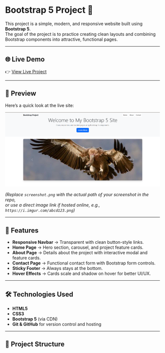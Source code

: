 # Bootstrap 5 Project 🚀

This project is a simple, modern, and responsive website built using **Bootstrap 5**.  
The goal of the project is to practice creating clean layouts and combining Bootstrap components into attractive, functional pages.  

---

## 🌐 Live Demo
👉 [View Live Project](https://project7968.netlify.app/)

---

## 📸 Preview
Here’s a quick look at the live site:  

![Live Preview](screenshot.png)

*(Replace `screenshot.png` with the actual path of your screenshot in the repo,  
or use a direct image link if hosted online, e.g., `https://i.imgur.com/abcd123.png`)*  

---

## 📌 Features
- **Responsive Navbar** → Transparent with clean button-style links.  
- **Home Page** → Hero section, carousel, and project feature cards.  
- **About Page** → Details about the project with interactive modal and feature cards.  
- **Contact Page** → Functional contact form with Bootstrap form controls.  
- **Sticky Footer** → Always stays at the bottom.  
- **Hover Effects** → Cards scale and shadow on hover for better UI/UX.  

---

## 🛠️ Technologies Used
- **HTML5**  
- **CSS3**  
- **Bootstrap 5** (via CDN)  
- **Git & GitHub** for version control and hosting  

---

## 📂 Project Structure
